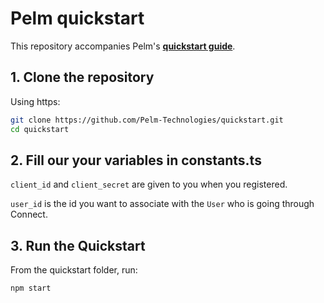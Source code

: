 # Pelm quickstart

This repository accompanies Pelm's [**quickstart guide**](https://pelm.readme.io/reference/example-app).

## 1. Clone the repository

Using https:

```bash
git clone https://github.com/Pelm-Technologies/quickstart.git
cd quickstart
```

## 2. Fill our your variables in constants.ts

`client_id` and `client_secret` are given to you when you registered.

`user_id` is the id you want to associate with the `User` who is going through Connect.

## 3. Run the Quickstart

From the quickstart folder, run:
```bash
npm start
```
